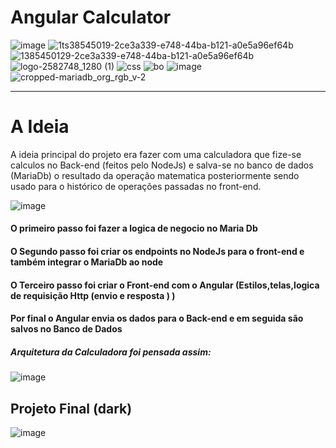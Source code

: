 # Angular Calculator 
![image](https://user-images.githubusercontent.com/81401104/138545019-2ce3a339-e748-44ba-b121-a0e5a96ef64b.png)
![1ts38545019-2ce3a339-e748-44ba-b121-a0e5a96ef64b](https://user-images.githubusercontent.com/81401104/138545211-cd3a5c81-95fe-4dc0-95f6-1d4765b7cca5.png)
![1385450129-2ce3a339-e748-44ba-b121-a0e5a96ef64b](https://user-images.githubusercontent.com/81401104/138545214-9c2a617c-684f-4cb6-8b5b-6984e9bbab47.png)
![logo-2582748_1280 (1)](https://user-images.githubusercontent.com/81401104/138545429-24c7e3f5-8cbb-4a5b-8cae-4c4d369cd628.png)
![css](https://user-images.githubusercontent.com/81401104/138545561-ad4a7f8c-7530-4ef8-970c-ec131fa1a796.png)
![bo](https://user-images.githubusercontent.com/81401104/138546885-a25f45a7-27ab-4963-85ae-01917a99cde1.png)
![image](https://user-images.githubusercontent.com/81401104/168953789-c856934c-2903-4db0-a7cf-5bfff8c3fefc.png)
![cropped-mariadb_org_rgb_v-2](https://user-images.githubusercontent.com/81401104/168953768-580e36d4-cf5f-4a38-b1ea-3cc82528181c.png)

<hr>

# A Ideia

A ideia principal do projeto era fazer com uma calculadora que fize-se calculos no Back-end (feitos pelo NodeJs) e salva-se no banco de dados (MariaDb) o resultado da operação matematica  posteriormente sendo usado para o histórico de operações passadas no front-end.

![image](https://user-images.githubusercontent.com/81401104/168928557-33a935f7-5f9a-47f9-b578-9c6fbb918eac.png)

#### O primeiro passo foi fazer a logica de negocio no Maria Db 

#### O Segundo passo foi criar os endpoints no NodeJs para o front-end e também integrar o MariaDb ao node

#### O Terceiro passo foi criar o Front-end com o Angular (Estilos,telas,logica de requisição Http (envio e resposta ) )

#### Por final o Angular envia os dados para o Back-end e em seguida são salvos no Banco de Dados 

##### Arquitetura da Calculadora foi pensada assim:
![image](https://user-images.githubusercontent.com/81401104/168929708-1c39b396-a892-4d0b-949e-7a9fb87d1241.png)

## Projeto Final (dark)

![image](https://user-images.githubusercontent.com/81401104/168384603-fcd1c0dd-8a8e-41c4-9f96-d0e8e01ce37c.png)

 
